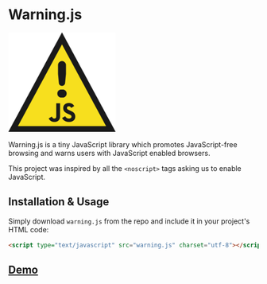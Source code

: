 # Warning.js


<img src="docs/images/warningjs_logo.png" alt="Warning.js Logo" height="200">


Warning.js is a tiny JavaScript library which promotes JavaScript-free browsing and warns users with JavaScript enabled browsers.

This project was inspired by all the `<noscript>` tags asking us to enable JavaScript.


## Installation & Usage

Simply download `warning.js` from the repo and include it in your project's HTML code:

```html
<script type="text/javascript" src="warning.js" charset="utf-8"></script>
```

## [Demo](https://asciimoo.github.io/warning.js/)
